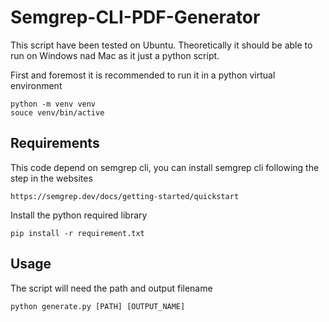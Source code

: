 # Semgrep-CLI-PDF-Generator

This script have been tested on Ubuntu. Theoretically it should be able to run on Windows nad Mac as it just a python script.

First and foremost it is recommended to run it in a python virtual environment
```
python -m venv venv
souce venv/bin/active
```

## Requirements

This code depend on semgrep cli, you can install semgrep cli following the step in the websites
```
https://semgrep.dev/docs/getting-started/quickstart
```

Install the python required library
```
pip install -r requirement.txt
```

## Usage
The script will need the path and output filename 
```
python generate.py [PATH] [OUTPUT_NAME]
```
